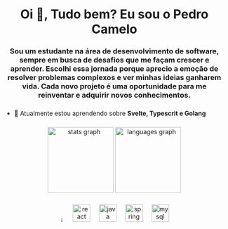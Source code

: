 <h1 align="center">Oi 👋, Tudo bem? Eu sou o Pedro Camelo</h1>
<h3 align="center">Sou um estudante na área de desenvolvimento de software, sempre em busca de desafios que me façam crescer e aprender. Escolhi essa jornada porque aprecio a emoção de resolver problemas complexos e ver minhas ideias ganharem vida. Cada novo projeto é uma oportunidade para me reinventar e adquirir novos conhecimentos.</h3>

###


- 🌱 Atualmente estou aprendendo sobre **Svelte, Typescrit e Golang**


###


<div align="center">
  <img src="https://github-readme-stats.vercel.app/api?username=PedraoCamelo&hide_title=false&hide_rank=false&show_icons=true&include_all_commits=true&count_private=true&disable_animations=false&theme=dracula&locale=en&hide_border=false&order=1" height="150" alt="stats graph"  />
  <img src="https://github-readme-stats.vercel.app/api/top-langs?username=PedraoCamelo&locale=en&hide_title=false&layout=compact&card_width=320&langs_count=5&theme=dracula&hide_border=false&order=2" height="150" alt="languages graph"  />
</div>

###

<div align="center">
  <img src="https://cdn.jsdelivr.net/gh/devicons/devicon/icons/javascript/javascript-original.svg" height="10" alt="javascript logo"  />
  <img width="12" />
  <img src="https://cdn.jsdelivr.net/gh/devicons/devicon/icons/react/react-original.svg" height="40" alt="react logo"  />
  <img width="12" />
  <img src="https://cdn.jsdelivr.net/gh/devicons/devicon/icons/java/java-original.svg" height="40" alt="java logo"  />
  <img width="12" />
  <img src="https://cdn.jsdelivr.net/gh/devicons/devicon/icons/spring/spring-original.svg" height="40" alt="spring logo"  />
  <img width="12" />
  <img src="https://cdn.jsdelivr.net/gh/devicons/devicon/icons/mysql/mysql-original.svg" height="40" alt="mysql logo"  />
</div>

###
